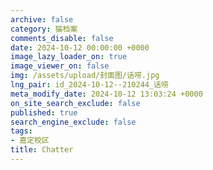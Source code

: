 ```yaml
---
archive: false
category: 猫档案
comments_disable: false
date: 2024-10-12 00:00:00 +0000
image_lazy_loader_on: true
image_viewer_on: false
img: /assets/upload/封面图/话唠.jpg
lng_pair: id_2024-10-12--210244_话唠
meta_modify_date: 2024-10-12 13:03:24 +0000
on_site_search_exclude: false
published: true
search_engine_exclude: false
tags:
- 嘉定校区
title: Chatter
---
```

